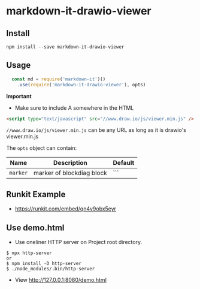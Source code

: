 # markdown-it-drawio-viewer

## Install

```
npm install --save markdown-it-drawio-viewer
```

## Usage

```js
  const md = require('markdown-it')()
    .use(require('markdown-it-drawio-viewer'), opts)
```

**Important**

* Make sure to include A somewhere in the HTML

```html
<script type="text/javascript" src="//www.draw.io/js/viewer.min.js" />
```

`//www.draw.io/js/viewer.min.js` can be any URL as long as it is drawio's viewer.min.js

The `opts` object can contain:

Name              | Description                                                    | Default
------------------|----------------------------------------------------------------|-----------------------------------
`marker` | marker of blockdiag block | ```

## Runkit Example
* https://runkit.com/embed/qn4v9obx5eyr

## Use demo.html

* Use oneliner HTTP server on Project root directory.

```
$ npx http-server
or
$ npm install -D http-server
$ ./node_modules/.bin/http-server
```

* View http://127.0.0.1:8080/demo.html